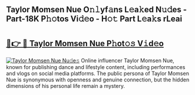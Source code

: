 ## Taylor Momsen Nue O𝚗𝚕yf𝚊ns L𝚎a𝚔ed N𝚞𝚍es - Part-18K P𝚑𝚘tos Vi𝚍𝚎o - H𝚘𝚝 Part L𝚎a𝚔s rLeai

# <h2><a href="http://kf25l6.oniu.top/?m=Taylor+Momsen+Nue">🔗👉 🔴 Taylor Momsen Nue P𝚑ot𝚘𝚜 V𝚒d𝚎o</a></h2>

[![Taylor Momsen Nue Nu𝚍e𝚜](https://i.imgur.com/0qMVB7G.gif)](http://kf25l6.oniu.top/?m=Taylor+Momsen+Nue)
Online influencer Taylor Momsen Nue, known for publishing dance and lifestyle content, including performances and vlogs on social media platforms. The public persona of Taylor Momsen Nue is synonymous with openness and genuine connection, but the hidden dimensions of his personal life remain a mystery.  

